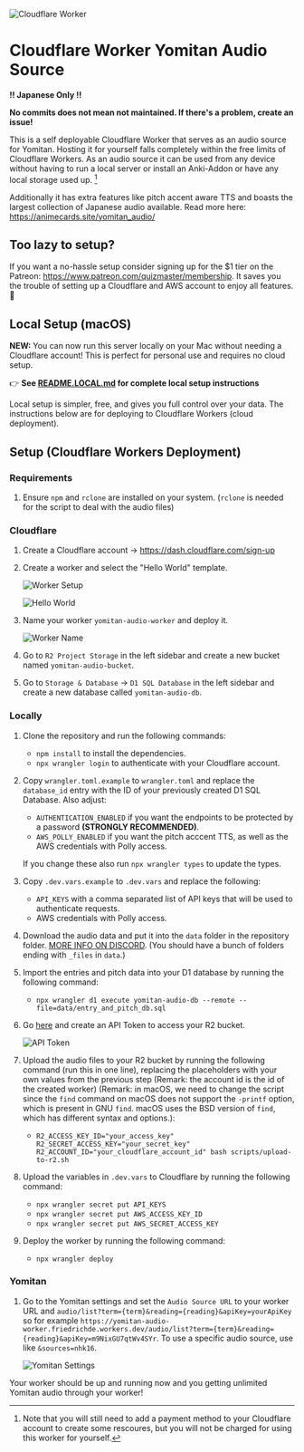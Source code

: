![Cloudflare Worker](img/worker.png)

# Cloudflare Worker Yomitan Audio Source

**!! Japanese Only !!**

**No commits does not mean not maintained. If there's a problem, create an issue!**

This is a self deployable Cloudflare Worker that serves as an audio source for Yomitan. Hosting it for yourself falls completely within the free limits of Cloudflare Workers. As an audio source it can be used from any device without having to run a local server or install an Anki-Addon or have any local storage used up. [^1]

Additionally it has extra features like pitch accent aware TTS and boasts the largest collection of Japanese audio available. Read more here: <https://animecards.site/yomitan_audio/>

## Too lazy to setup?

If you want a no-hassle setup consider signing up for the $1 tier on the Patreon: <https://www.patreon.com/quizmaster/membership>. It saves you the trouble of setting up a Cloudflare and AWS account to enjoy all features. 🙂

## Local Setup (macOS)

**NEW:** You can now run this server locally on your Mac without needing a Cloudflare account! This is perfect for personal use and requires no cloud setup.

👉 **See [README.LOCAL.md](README.LOCAL.md) for complete local setup instructions**

Local setup is simpler, free, and gives you full control over your data. The instructions below are for deploying to Cloudflare Workers (cloud deployment).

## Setup (Cloudflare Workers Deployment)

### Requirements

1. Ensure `npm` and `rclone` are installed on your system. (`rclone` is needed for the script to deal with the audio files)

### Cloudflare

1. Create a Cloudflare account → https://dash.cloudflare.com/sign-up

2. Create a worker and select the "Hello World" template.

    ![Worker Setup](img/add_worker.png)

    ![Hello World](img/helloworld.png)

3. Name your worker `yomitan-audio-worker` and deploy it.

    ![Worker Name](img/worker_name.png)

4. Go to `R2 Project Storage` in the left sidebar and create a new bucket named `yomitan-audio-bucket`.

5. Go to `Storage & Database` → `D1 SQL Database` in the left sidebar and create a new database called `yomitan-audio-db`.

### Locally

1. Clone the repository and run the following commands:

    - `npm install` to install the dependencies.
    - `npx wrangler login` to authenticate with your Cloudflare account.

2. Copy `wrangler.toml.example` to `wrangler.toml` and replace the `database_id` entry with the ID of your previously created D1 SQL Database. Also adjust:

    - `AUTHENTICATION_ENABLED` if you want the endpoints to be protected by a password **(STRONGLY RECOMMENDED)**.
    - `AWS_POLLY_ENABLED` if you want the pitch acccent TTS, as well as the AWS credentials with Polly access.

    If you change these also run `npx wrangler types` to update the types.

3. Copy `.dev.vars.example` to `.dev.vars` and replace the following:

    - `API_KEYS` with a comma separated list of API keys that will be used to authenticate requests.
    - AWS credentials with Polly access.

4. Download the audio data and put it into the `data` folder in the repository folder. [MORE INFO ON DISCORD](https://animecards.site/discord/). (You should have a bunch of folders ending with `_files` in `data`.)

5. Import the entries and pitch data into your D1 database by running the following command:

    - `npx wrangler d1 execute yomitan-audio-db --remote --file=data/entry_and_pitch_db.sql`

6. Go [here](https://dash.cloudflare.com/?to=/:account/r2/api-tokens) and create an API Token to access your R2 bucket.

    ![API Token](img/api_key.png)

7. Upload the audio files to your R2 bucket by running the following command (run this in one line), replacing the placeholders with your own values from the previous step (Remark: the account id is the id of the created worker) (Remark: in macOS, we need to change the script since the `find` command on macOS does not support the `-printf` option, which is present in GNU `find`. macOS uses the BSD version of `find`, which has different syntax and options.):

    - `R2_ACCESS_KEY_ID="your_access_key" R2_SECRET_ACCESS_KEY="your_secret_key" R2_ACCOUNT_ID="your_cloudflare_account_id" bash scripts/upload-to-r2.sh`

8. Upload the variables in `.dev.vars` to Cloudflare by running the following command:

    - `npx wrangler secret put API_KEYS`
    - `npx wrangler secret put AWS_ACCESS_KEY_ID`
    - `npx wrangler secret put AWS_SECRET_ACCESS_KEY`

9. Deploy the worker by running the following command:

    - `npx wrangler deploy`

### Yomitan

1. Go to the Yomitan settings and set the `Audio Source URL` to your worker URL and `audio/list?term={term}&reading={reading}&apiKey=yourApiKey` so for example `https://yomitan-audio-worker.friedrichde.workers.dev/audio/list?term={term}&reading={reading}&apiKey=m9NixGU7qtWv4SYr`. To use a specific audio source, use like `&sources=nhk16`.

    ![Yomitan Settings](img/yomitan_settings.png)

Your worker should be up and running now and you getting unlimited Yomitan audio through your worker!

[^1]: Note that you will still need to add a payment method to your Cloudflare account to create some rescoures, but you will not be charged for using this worker for yourself.
